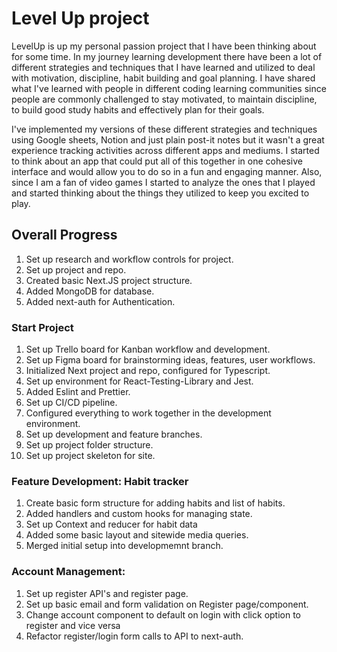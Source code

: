 # Level Up project

LevelUp is up my personal passion project that I have been thinking about for some time. In my journey learning development there have been a lot of different strategies and techniques that I have learned and utilized to deal with motivation, discipline, habit building and goal planning. I have shared what I've learned with people in different coding learning communities since people are commonly challenged to stay motivated, to maintain discipline, to build good study habits and effectively plan for their goals.

I've implemented my versions of these different strategies and techniques using Google sheets, Notion and just plain post-it notes but it wasn't a great experience tracking activities across different apps and mediums. I started to think about an app that could put all of this together in one cohesive interface and would allow you to do so in a fun and engaging manner. Also, since I am a fan of video games I started to analyze the ones that I played and started thinking about the things they utilized to keep you excited to play.

## Overall Progress

1. Set up research and workflow controls for project.
2. Set up project and repo.
3. Created basic Next.JS project structure.
4. Added MongoDB for database.
5. Added next-auth for Authentication.

### Start Project

1. Set up Trello board for Kanban workflow and development.
2. Set up Figma board for brainstorming ideas, features, user workflows.
3. Initialized Next project and repo, configured for Typescript.
4. Set up environment for React-Testing-Library and Jest.
5. Added Eslint and Prettier.
6. Set up CI/CD pipeline.
7. Configured everything to work together in the development environment.
8. Set up development and feature branches.
9. Set up project folder structure.
10. Set up project skeleton for site.

### Feature Development: Habit tracker

1. Create basic form structure for adding habits and list of habits.
2. Added handlers and custom hooks for managing state.
3. Set up Context and reducer for habit data
4. Added some basic layout and sitewide media queries.
5. Merged initial setup into developmemnt branch.

### Account Management:

1. Set up register API's and register page.
2. Set up basic email and form validation on Register page/component.
3. Change account component to default on login with click option to register and vice versa
4. Refactor register/login form calls to API to next-auth.
